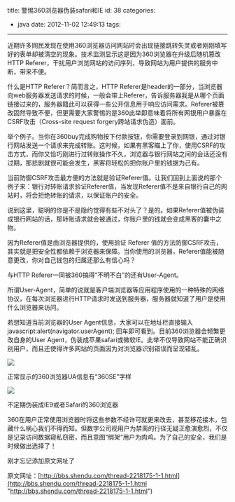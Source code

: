 title: 警惕360浏览器伪装safari和IE
id: 38
categories:
  - java
date: 2012-11-02 12:49:13
tags:
---

近期许多网民发现在使用360浏览器访问网站时会出现链接跳转失灵或者刚刚填写好的表单却被清空的现象。技术监测显示这是因为360浏览器在升级后随机篡改HTTP Referer，干扰用户浏览网站的访问序列，导致网站为用户提供的服务中断，带来不便。
</br>

什么是HTTP Referer？简而言之，HTTP Referer是header的一部分，当浏览器向web服务器发送请求的时候，一般会带上Referer，告诉服务器我是从哪个页面链接过来的，服务器籍此可以获得一些公开信息用于响应访问需求。Referer被篡改固然导致不便，但更需要大家警惕的是360此举即意味着将所有网银用户暴露在CSRF攻击（Cross-site request forgery跨站请求伪造）面前。
</br>

举个例子。当你在360buy完成购物按下付款按钮，你需要登录到网银，通过对银行网站发送一个请求来完成转账。这时候，如果有黑客瞄上了你，使用CSRF的攻击方式，而你又恰巧刚进行过转账操作不久，浏览器与银行网站之间的会话还没有过期，那悲剧就很可能会发生，黑客将轻松的把你账户里的钱据为己有。
</br>

当前防御CSRF攻击最方便的方法就是验证Referer值。让我们回到上面说的那个例子来：银行对转账请求验证Referer值，当发现Referer值不是来自银行自己的网站时，将会拒绝转账的请求，以保证账户的安全。
</br>

说到这里，聪明的你是不是隐约觉得有些不对头了？是的。如果Referer值被伪装成银行网站的话，那转账请求就会被通过，你账户里的钱就会变成黑客的囊中之物。
</br>

因为Referer值是由浏览器提供的，使用验证 Referer 值的方法防御CSRF攻击，其实就是把安全性都依赖于浏览器来保障。当你使用的浏览器，Referer值能被随意更改，你对自己钱包的归属还那么有信心吗？
</br>

与HTTP Referer一同被360搞得“不明不白”的还有User-Agent。
</br>

所谓User-Agent，简单的说就是客户端浏览器等应用程序使用的一种特殊的网络协议，在每次浏览器进行HTTP请求时发送到服务器，服务器就知道了用户是使用什么浏览器来访问。
</br>

若想知道当前浏览器的User Agent信息，大家可以在地址栏直接输入 javascript:alert(navigator.userAgent); 回车即可看到。目前360浏览器会频繁更改自身的User Agent，伪装成苹果safari或微软IE。此举不仅导致网站不能正确识别用户，而且还使得许多网站的页面因为对浏览器识别错误而呈现错乱。
</br>

![](http://m1.img.libdd.com/farm4/2012/1102/12/EDB27F31B0922E5C1C0E15653CC775E9E18DA38EE25F3_500_301.jpg)</img>
</br>

正常显示的360浏览器UA信息有“360SE”字样
</br>

![](http://m2.img.libdd.com/farm4/2012/1102/12/6638762A162EE94FAB3A546960F0889FEBD8FE91BE74D_500_326.jpg)</img>
</br>

不定期伪装成IE9或者Safari的360浏览器
</br>

360在用户正常使用浏览器时将这些参数不经许可就更来改去，甚至移花接木，包藏什么祸心我们不得而知。但数字公司视用户为禁脔的行径无疑正愈演愈烈，不仅是记录访问数据窥私窃密，而且意图“绑架”用户为肉鸡。为了自己的安全，我们是时候做出选择了！
</br>

刚才忘记添加原文网址了

原文网址：[http://bbs.shendu.com/thread-2218175-1-1.html](http://bbs.shendu.com/thread-2218175-1-1.html "http://bbs.shendu.com/thread-2218175-1-1.html")